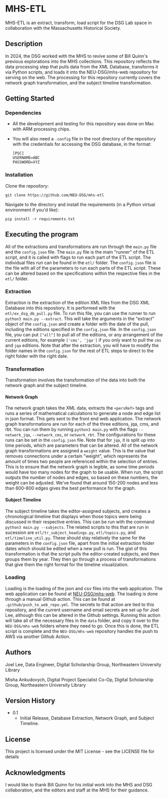 # MHS-ETL

MHS-ETL is an extract, transform, load script for the DSG Lab space in collaboration with the Massachusetts Historical Society.

## Description

In 2024, the DSG worked with the MHS to revive some of Bill Quinn's previous explorations into the MHS collections. This repository reflects the data processing step that pulls data from the XML Database, transforms it via Python scripts, and loads it into the NEU-DSG/mhs-web repository for serving on the web. The processing for this repository currently covers the network graph transformation, and the subject timeline transformation.

## Getting Started

### Dependencies

* All the development and testing for this repository was done on Mac with ARM processing chips.

* You will also need a `.config` file in the root directory of the repository with the credentials for accessing the DSG database, in the format:

    ```
    [PSC]
    USERNAME=ABC
    PASSWORD=XYZ
    ```

### Installation

Clone the repository:

```
git clone https://github.com/NEU-DSG/mhs-etl
```

Navigate to the directory and install the requirements (in a Python virtual environment if you'd like):

```
pip install -r requirements.txt
```

## Executing the program

All of the extractions and transformations are run through the `main.py` file and the `config.json` file. The `main.py` file is the main "runner" of the ETL script, and it is called with flags to run each part of the ETL script. The individual files run can be found in the `etl/` folder. The `config.json` file is the file with all of the parameters to run each parts of the ETL script. These can be altered based on the specifications within the respective files in the `etl/` folder. 

### Extraction

Extraction is the extraction of the edition XML files from the DSG XML Database into this repository. It is performed with the `etl/ex_dsg_db_pull.py` file. To run this file, you can use the runner to run `python3 main.py --extract`. This will take the arguments in the "extract" object of the `config.json` and create a folder with the date of the pull, including the editions specified in the `config.json` file. In the `config.json` file, you can put `["all"]` to pull all of the editions, or any arrangement of the current editions, for example `['cms', 'jqa']` if you only want to pull the `cms` and `jqa` editions. Note that after the extraction, you will have to modify the folder names in the `config.json` for the rest of ETL steps to direct to the right folder with the right date.

### Transformation

Transformation involves the transformation of the data into both the network graph and the subject timeline.

#### Network Graph

The network graph takes the XML data, extracts the `<persRef>` tags and runs a series of mathematical calculations to generate a node and edge list in json format. This gets sent to the front end web application. The network graph transformations are run for each of the three editions, jqa, cms, and rbt. You can run them by running `python3 main.py` with the flags `--network_jqa`, `--network_cms`, or `network_rbt`. The configurations for these runs can be set in the `config.json` file. Note that for `jqa`, it is split up into time periods, which are parameters that can be altered. All of the network graph transformations are assigned a `weight` value. This is the value that removes connections under a certain "weight", which represents the amount of times two people are referenced within the selection of entries. This is to ensure that the network graph is legible, as some time periods would have too many nodes for the graph to be usable. When run, the script outputs the number of nodes and edges, so based on these numbers, the weight can be adjusted. We've found that around 150-200 nodes and less than 600-800 edges gives the best performance for the graph.

#### Subject Timeline

The subject timeline takes the editor-assigned subjects, and creates a chronological timeline that displays when those topics were being discussed in their respective entries. This can be run with the command `python3 main.py --subjects`. The related scripts to this that are run in sucession are `etl/tr_subject_headings.py`, `etl/topics.py`, and `etl/timeline_util.py`. These should stay relatively the same for the parameters in the `config.json` file, apart from the initial extraction folder dates which should be edited when a new pull is run. The gist of this transformation is that the script pulls the editor-created subjects, and then groups them by year. They then go through a process of transformations that give them the right format for the timeline visualization.

### Loading

Loading is the loading of the json and csv files into the web application. The web application can be found at [NEU-DSG/mhs-web](https://github.com/NEU-DSG/mhs-web). The loading is done through a manual Github action. This can be found at `.github/push_to_web_repo.yml`. The secrets to that action are tied to this repository, and the current username and email secrets are set up for Joel Lee, although this can be altered in the Github settings. Running this action will take all of the necessary files in the `data` folder, and copy it over to the `NEU-DSG/mhs-web` folders where they need to go. Once this is done, the ETL script is complete and the `NEU-DSG/mhs-web` repository handles the push to AWS via another Github Action.

## Authors

Joel Lee, Data Engineer, Digital Scholarship Group, Northeastern University Library

Misha Ankudovych, Digital Project Specialist Co-Op, Digital Scholarship Group, Northeastern University Library

## Version History

* 0.1
    * Initial Release, Database Extraction, Network Graph, and Subject Timeline.

## License

This project is licensed under the MIT License - see the LICENSE file for details

## Acknowledgments

I would like to thank Bill Quinn for his initial work into the MHS and DSG collaboration, and the editors and staff at the MHS for their guidance.